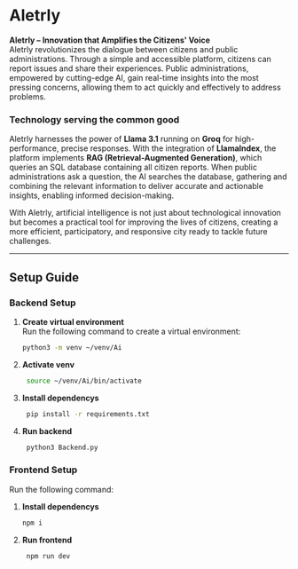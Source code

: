# Aletrly

**Aletrly – Innovation that Amplifies the Citizens' Voice**  
Aletrly revolutionizes the dialogue between citizens and public administrations. Through a simple and accessible platform, citizens can report issues and share their experiences. Public administrations, empowered by cutting-edge AI, gain real-time insights into the most pressing concerns, allowing them to act quickly and effectively to address problems.

### Technology serving the common good  
Aletrly harnesses the power of **Llama 3.1** running on **Groq** for high-performance, precise responses. With the integration of **LlamaIndex**, the platform implements **RAG (Retrieval-Augmented Generation)**, which queries an SQL database containing all citizen reports. When public administrations ask a question, the AI searches the database, gathering and combining the relevant information to deliver accurate and actionable insights, enabling informed decision-making.

With Aletrly, artificial intelligence is not just about technological innovation but becomes a practical tool for improving the lives of citizens, creating a more efficient, participatory, and responsive city ready to tackle future challenges.

---

## Setup Guide

### Backend Setup

1. **Create virtual environment**  
   Run the following command to create a virtual environment:
   ```bash
   python3 -m venv ~/venv/Ai

2. **Activate venv**
   ```bash
	source ~/venv/Ai/bin/activate

3. **Install dependencys**
   ```bash
	pip install -r requirements.txt

4. **Run backend**
   ```bash
	python3 Backend.py 


### Frontend Setup

   Run the following command:

1. **Install dependencys**  
   ```bash
   npm i

2. **Run frontend**
   ```bash
	npm run dev 